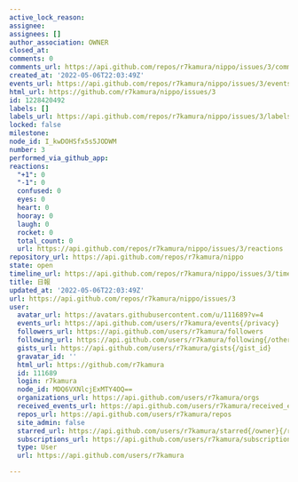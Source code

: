 ```yaml
---
active_lock_reason:
assignee:
assignees: []
author_association: OWNER
closed_at:
comments: 0
comments_url: https://api.github.com/repos/r7kamura/nippo/issues/3/comments
created_at: '2022-05-06T22:03:49Z'
events_url: https://api.github.com/repos/r7kamura/nippo/issues/3/events
html_url: https://github.com/r7kamura/nippo/issues/3
id: 1228420492
labels: []
labels_url: https://api.github.com/repos/r7kamura/nippo/issues/3/labels{/name}
locked: false
milestone:
node_id: I_kwDOHSfx5s5JODWM
number: 3
performed_via_github_app:
reactions:
  "+1": 0
  "-1": 0
  confused: 0
  eyes: 0
  heart: 0
  hooray: 0
  laugh: 0
  rocket: 0
  total_count: 0
  url: https://api.github.com/repos/r7kamura/nippo/issues/3/reactions
repository_url: https://api.github.com/repos/r7kamura/nippo
state: open
timeline_url: https://api.github.com/repos/r7kamura/nippo/issues/3/timeline
title: 日報
updated_at: '2022-05-06T22:03:49Z'
url: https://api.github.com/repos/r7kamura/nippo/issues/3
user:
  avatar_url: https://avatars.githubusercontent.com/u/111689?v=4
  events_url: https://api.github.com/users/r7kamura/events{/privacy}
  followers_url: https://api.github.com/users/r7kamura/followers
  following_url: https://api.github.com/users/r7kamura/following{/other_user}
  gists_url: https://api.github.com/users/r7kamura/gists{/gist_id}
  gravatar_id: ''
  html_url: https://github.com/r7kamura
  id: 111689
  login: r7kamura
  node_id: MDQ6VXNlcjExMTY4OQ==
  organizations_url: https://api.github.com/users/r7kamura/orgs
  received_events_url: https://api.github.com/users/r7kamura/received_events
  repos_url: https://api.github.com/users/r7kamura/repos
  site_admin: false
  starred_url: https://api.github.com/users/r7kamura/starred{/owner}{/repo}
  subscriptions_url: https://api.github.com/users/r7kamura/subscriptions
  type: User
  url: https://api.github.com/users/r7kamura

---
```

